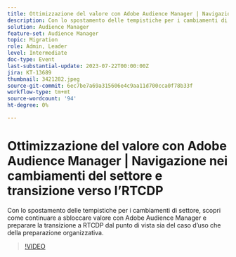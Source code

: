 ```yaml
---
title: Ottimizzazione del valore con Adobe Audience Manager | Navigazione nei cambiamenti del settore e transizione verso l’RTCDP
description: Con lo spostamento delle tempistiche per i cambiamenti di settore, scopri come continuare a sbloccare valore con Adobe Audience Manager e preparare la transizione a RTCDP dal punto di vista sia del caso d’uso che della preparazione organizzativa.
solution: Audience Manager
feature-set: Audience Manager
topic: Migration
role: Admin, Leader
level: Intermediate
doc-type: Event
last-substantial-update: 2023-07-22T00:00:00Z
jira: KT-13689
thumbnail: 3421282.jpeg
source-git-commit: 6ec7be7a69a315606e4c9aa11d700cca0f78b33f
workflow-type: tm+mt
source-wordcount: '94'
ht-degree: 0%

---
```



# Ottimizzazione del valore con Adobe Audience Manager | Navigazione nei cambiamenti del settore e transizione verso l’RTCDP

Con lo spostamento delle tempistiche per i cambiamenti di settore, scopri come continuare a sbloccare valore con Adobe Audience Manager e preparare la transizione a RTCDP dal punto di vista sia del caso d’uso che della preparazione organizzativa.

>[!VIDEO](https://video.tv.adobe.com/v/3421282/?learn=on)
